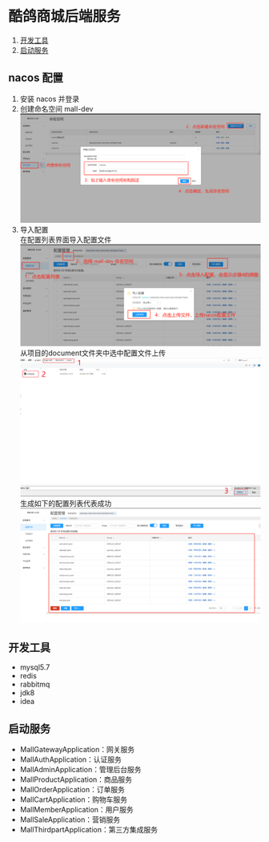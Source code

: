 # 酷鸽商城后端服务

[//]: # (1. [H5端演示图例]&#40;#H5端演示图例&#41;)

[//]: # (1. [管理端演示图例]&#40;#管理端演示图例&#41;)
1. [开发工具](#开发工具)
1. [启动服务](#启动服务)

[//]: # (## H5端演示图例)

[//]: # ()
[//]: # (<div>)

[//]: # ()
[//]: # (  <img src="/document/assets/img/h5/首页.png" />)

[//]: # ()
[//]: # (  <img src="/document/assets/img/h5/分类.png" />)

[//]: # ()
[//]: # (  <img src="/document/assets/img/h5/购物车.png" />)

[//]: # ()
[//]: # (  <img src="/document/assets/img/h5/我的.png" />)

[//]: # ()
[//]: # (  <img src="/document/assets/img/h5/搜索结果.png" />)

[//]: # ()
[//]: # (  <img src="/document/assets/img/h5/营销活动.png" />)

[//]: # ()
[//]: # (  <img src="/document/assets/img/h5/秒杀活动.png" />)

[//]: # ()
[//]: # (  <img src="/document/assets/img/h5/商品详情.png" />)

[//]: # ()
[//]: # (  <img src="/document/assets/img/h5/确认订单.png" />)

[//]: # ()
[//]: # (  <img src="/document/assets/img/h5/选择地址.png" />)

[//]: # ()
[//]: # (  <img src="/document/assets/img/h5/支付.png" />)

[//]: # ()
[//]: # (  <img src="/document/assets/img/h5/支付二维码.png" />)

[//]: # ()
[//]: # (  <img src="/document/assets/img/h5/支付成功.png" />)

[//]: # ()
[//]: # (  <img src="/document/assets/img/h5/订单列表.png" />)

[//]: # ()
[//]: # (  <img src="/document/assets/img/h5/待支付订单.png" />)

[//]: # ()
[//]: # (  <img src="/document/assets/img/h5/待发货订单.png" />)

[//]: # ()
[//]: # (  <img src="/document/assets/img/h5/订单详情.png" />)

[//]: # ()
[//]: # (  <img src="/document/assets/img/h5/申请售后.png" />)

[//]: # ()
[//]: # (  <img src="/document/assets/img/h5/售后列表.png" />)

[//]: # ()
[//]: # (  <img src="/document/assets/img/h5/售后详情.png" />)

[//]: # ()
[//]: # (  <img src="/document/assets/img/h5/地址列表.png" />)

[//]: # ()
[//]: # (  <img src="/document/assets/img/h5/新增收货地址.png" />)

[//]: # ()
[//]: # (  <img src="/document/assets/img/h5/编辑收货地址.png" />)

[//]: # ()
[//]: # (  <img src="/document/assets/img/h5/删除收货地址.png" />)

[//]: # ()
[//]: # (  <img src="/document/assets/img/h5/优惠券列表.png" />)

[//]: # ()
[//]: # (  <img src="/document/assets/img/h5/个人中心.png" />)

[//]: # ()
[//]: # (  <img src="/document/assets/img/h5/修改昵称.png" />)

[//]: # ()
[//]: # (  <img src="/document/assets/img/h5/更换手机号.png" />)

[//]: # ()
[//]: # (  <img src="/document/assets/img/h5/登录.png" />)

[//]: # ()
[//]: # (</div>)

[//]: # ()
[//]: # ()
[//]: # (## 管理端演示图例)

[//]: # ()
[//]: # (<div>)

[//]: # ()
[//]: # (  <img src="/document/assets/img/admin/用户管理.png" />)

[//]: # ()
[//]: # (  <img src="/document/assets/img/admin/添加用户.png" />)

[//]: # ()
[//]: # (  <img src="/document/assets/img/admin/编辑用户.png" />)

[//]: # ()
[//]: # (  <img src="/document/assets/img/admin/修改密码.png" />)

[//]: # ()
[//]: # (  <img src="/document/assets/img/admin/角色管理.png" />)

[//]: # ()
[//]: # (  <img src="/document/assets/img/admin/添加角色.png" />)

[//]: # ()
[//]: # (  <img src="/document/assets/img/admin/编辑角色.png" />)

[//]: # ()
[//]: # (  <img src="/document/assets/img/admin/菜单管理.png" />)

[//]: # ()
[//]: # (  <img src="/document/assets/img/admin/添加菜单.png" />)

[//]: # ()
[//]: # (  <img src="/document/assets/img/admin/编辑菜单.png" />)

[//]: # ()
[//]: # (  <img src="/document/assets/img/admin/字典管理.png" />)

[//]: # ()
[//]: # (  <img src="/document/assets/img/admin/添加字典类型.png" />)

[//]: # ()
[//]: # (  <img src="/document/assets/img/admin/字典值列表.png" />)

[//]: # ()
[//]: # (  <img src="/document/assets/img/admin/添加字典值.png" />)

[//]: # ()
[//]: # (  <img src="/document/assets/img/admin/分类管理.png" />)

[//]: # ()
[//]: # (  <img src="/document/assets/img/admin/添加分类.png" />)

[//]: # ()
[//]: # (  <img src="/document/assets/img/admin/编辑分类.png" />)

[//]: # ()
[//]: # (  <img src="/document/assets/img/admin/品牌管理.png" />)

[//]: # ()
[//]: # (  <img src="/document/assets/img/admin/添加品牌.png" />)

[//]: # ()
[//]: # (  <img src="/document/assets/img/admin/编辑品牌.png" />)

[//]: # ()
[//]: # (  <img src="/document/assets/img/admin/商品管理.png" />)

[//]: # ()
[//]: # (  <img src="/document/assets/img/admin/添加商品.png" />)

[//]: # ()
[//]: # (  <img src="/document/assets/img/admin/编辑商品.png" />)

[//]: # ()
[//]: # (  <img src="/document/assets/img/admin/活动管理.png" />)

[//]: # ()
[//]: # (  <img src="/document/assets/img/admin/添加活动.png" />)

[//]: # ()
[//]: # (  <img src="/document/assets/img/admin/编辑活动.png" />)

[//]: # ()
[//]: # (  <img src="/document/assets/img/admin/秒杀管理.png" />)

[//]: # ()
[//]: # (  <img src="/document/assets/img/admin/添加秒杀活动.png" />)

[//]: # ()
[//]: # (  <img src="/document/assets/img/admin/编辑秒杀活动.png" />)

[//]: # ()
[//]: # (  <img src="/document/assets/img/admin/优惠券管理.png" />)

[//]: # ()
[//]: # (  <img src="/document/assets/img/admin/添加优惠券.png" />)

[//]: # ()
[//]: # (  <img src="/document/assets/img/admin/编辑优惠券.png" />)

[//]: # ()
[//]: # (  <img src="/document/assets/img/admin/订单列表.png" />)

[//]: # ()
[//]: # (  <img src="/document/assets/img/admin/订单详情.png" />)

[//]: # ()
[//]: # (  <img src="/document/assets/img/admin/售后管理.png" />)

[//]: # ()
[//]: # (  <img src="/document/assets/img/admin/售后详情.png" />)

[//]: # ()
[//]: # (  <img src="/document/assets/img/admin/店铺管理.png" />)

[//]: # ()
[//]: # (  <img src="/document/assets/img/admin/添加店铺.png" />)

[//]: # ()
[//]: # (  <img src="/document/assets/img/admin/编辑店铺.png" />)

[//]: # ()
[//]: # (  <img src="/document/assets/img/admin/运费模板.png" />)

[//]: # ()
[//]: # (  <img src="/document/assets/img/admin/添加运费模板.png" />)

[//]: # ()
[//]: # (  <img src="/document/assets/img/admin/编辑运费模板.png" />)

[//]: # ()
[//]: # (  <img src="/document/assets/img/admin/首页配置.png" />)

[//]: # ()
[//]: # (</div>)

## nacos 配置

1. 安装 nacos 并登录
2. 创建命名空间 mall-dev
![创建命名空间.png](/document/assets/img/nacos/创建命名空间.png)
3. 导入配置  
在配置列表界面导入配置文件
![导入配置.png](/document/assets/img/nacos/导入配置.png)
从项目的document文件夹中选中配置文件上传
![配置文件.png](/document/assets/img/nacos/配置文件.png)
生成如下的配置列表代表成功
![配置列表.png](/document/assets/img/nacos/配置列表.png)

## 开发工具
* mysql5.7
* redis
* rabbitmq
* jdk8
* idea

## 启动服务
* MallGatewayApplication：网关服务
* MallAuthApplication：认证服务
* MallAdminApplication：管理后台服务
* MallProductApplication：商品服务
* MallOrderApplication：订单服务
* MallCartApplication：购物车服务
* MallMemberApplication：用户服务
* MallSaleApplication：营销服务
* MallThirdpartApplication：第三方集成服务